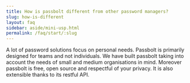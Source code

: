 ```yaml
---
title: How is passbolt different from other password managers?
slug: how-is-different
layout: faq
sidebar: aside/mini-usp.html
permalink: /faq/start/:slug
---
```

A lot of password solutions focus on personal needs. Passbolt is primarily designed for teams and not individuals. We have built passbolt taking into account the needs of small and medium organisations in mind. Moreover passbolt is free, open source and respectful of your privacy. It is also extensible thanks to its restful API.
